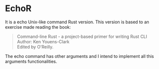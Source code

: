 # EchoR
It is a echo Unix-like command Rust version.
This version is based to an exercise made reading the book:
   
> Command-line Rust - a project-based primer for writing Rust CLI  
> Author: Ken Youens-Clark  
> Edited by O'Reilly.  

The echo command has other arguments and I intend to implement all this arguments functionalities.

